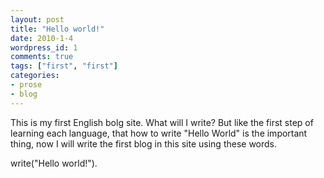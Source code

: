 ```yaml
---
layout: post
title: "Hello world!"
date: 2010-1-4
wordpress_id: 1
comments: true
tags: ["first", "first"]
categories:
- prose
- blog
---
```

<meta name="_edit_last" content="1" />
<meta name="views" content="5282" />
This is my first English bolg site. What will I write? But like the first step of learning each language, that how to write "Hello World" is the important thing, now I will write the first blog in this site using these words.

write("Hello world!").
